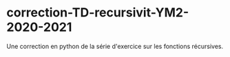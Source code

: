 # correction-TD-recursivit-YM2-2020-2021
Une correction en python de la série d'exercice sur les fonctions récursives.
